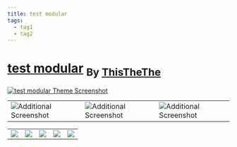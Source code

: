 ```yaml
---
title: test modular
tags:
  - tag1
  - tag2
---
```

<div style="theme_page_template_version_1"> </div>

<h1>
    <a href="https://github.com/ThisTheThe/MicroMike">test modular</a>
    <sub>By <a href="https://github.com/ThisTheThe">ThisTheThe</a></sub>
</h1>

[![test modular Theme Screenshot](https://i1.sndcdn.com/artworks-f2PVf7IlIm0w8Abu-s5wMfw-t500x500.jpg)](https://github.com/ThisTheThe/MicroMike)
<table style="width: 100%; border-collapse: collapse; margin-top: 10px;">
  <tr>
    <td><img src="https://i1.sndcdn.com/artworks-f2PVf7IlIm0w8Abu-s5wMfw-t500x500.jpg" alt="Additional Screenshot" style="max-width: 200px; height: auto;"></td>
    <td><img src="https://i1.sndcdn.com/artworks-f2PVf7IlIm0w8Abu-s5wMfw-t500x500.jpg" alt="Additional Screenshot" style="max-width: 200px; height: auto;"></td>
    <td><img src="https://i1.sndcdn.com/artworks-f2PVf7IlIm0w8Abu-s5wMfw-t500x500.jpg" alt="Additional Screenshot" style="max-width: 200px; height: auto;"></td>
  </tr>
</table>

<div class="inforow">
    <table>
        <tbody>
            <tr>
                <td><img src="https://img.shields.io/github/stars/ThisTheThe/MicroMike?color=573E7A&amp;logo=github&amp;style=for-the-badge"></td>
                <td><img src="https://img.shields.io/github/issues/ThisTheThe/MicroMike?color=573E7A&amp;logo=github&amp;style=for-the-badge"></td>
                <td><img src="https://img.shields.io/github/issues-pr/ThisTheThe/MicroMike?color=573E7A&amp;logo=github&amp;style=for-the-badge"></td>
                <td><img src="https://img.shields.io/badge/Created%20on-October 2022-blue?color=573E7A&amp;logo=github&amp;style=for-the-badge"></td>
                <td><img src="https://img.shields.io/github/last-commit/ThisTheThe/MicroMike?color=573E7A&amp;label=last%20update&amp;logo=github&amp;style=for-the-badge"></td>
            </tr>
        </tbody>
    </table>
</div>
